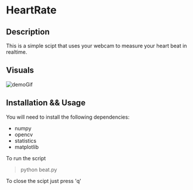 # HeartRate

## Description

This is a simple scipt that uses your webcam to measure your heart beat in realtime.

## Visuals

![demoGif](exGif.gif)

## Installation && Usage

You will need to install the following dependencies:

* numpy
* opencv
* statistics
* matplotlib

To run the script

> python beat.py

To close the scipt just press 'q'
